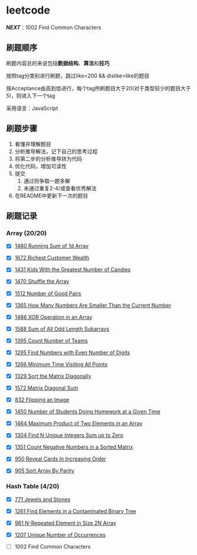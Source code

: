 # leetcode

***NEXT***：1002 Find Common Characters

## 刷题顺序

刷题内容总的来说包括**数据结构**、**算法**和**技巧**

按照tag分类别进行刷题，跳过like<200 && dislike>like的题目

按Acceptance由高到低进行，每个tag所刷题目大于20(对于类型较少的题目大于5)，则进入下一个tag

采用语言：JavaScript

## 刷题步骤

1. 看懂并理解题目
2. 分析推导解法，记下自己的思考过程
3. 将第二步的分析推导转为代码
4. 优化代码，增加可读性
5. 提交
   1. 通过则争取一题多解
   2. 未通过重复2-4/或查看优秀解法
6. 在README中更新下一次的题目

## 刷题记录

### Array (20/20)

- [x] [1480 Running Sum of 1d Array](https://github.com/daveyuuuu/leetcode/blob/master/Solutions/Array/1480%20Running%20Sum%20of%201d%20Array.md)

- [x] [1672 Richest Customer Wealth](https://github.com/daveyuuuu/leetcode/blob/master/Solutions/Array/1672%20Richest%20Customer%20Wealth.md)

- [x] [1431 Kids With the Greatest Number of Candies](https://github.com/daveyuuuu/leetcode/blob/master/Solutions/Array/1431%20Kids%20With%20the%20Greatest%20Number%20of%20Candies.md) 

- [x] [1470 Shuffle the Array](https://github.com/daveyuuuu/leetcode/blob/master/Solutions/Array/1470%20Shuffle%20the%20Array.md)

- [x] [1512 Number of Good Pairs](https://github.com/daveyuuuu/leetcode/blob/master/Solutions/Array/1512%20Number%20of%20Good%20Pairs.md)

- [x] [1365 How Many Numbers Are Smaller Than the Current Number](https://github.com/daveyuuuu/leetcode/blob/master/Solutions/Array/1365%20How%20Many%20Numbers%20Are%20Smaller%20Than%20the%20Current%20Number.md)

- [x] [1486 XOR Operation in an Array](https://github.com/daveyuuuu/leetcode/blob/master/Solutions/Array/1486%20XOR%20Operation%20in%20an%20Array.md)

- [x] [1588 Sum of All Odd Length Subarrays](https://github.com/daveyuuuu/leetcode/blob/master/Solutions/Array/1588%20Sum%20of%20All%20Odd%20Length%20Subarrays.md)

- [x] [1395 Count Number of Teams](https://github.com/daveyuuuu/leetcode/blob/master/Solutions/Array/1395%20Count%20Number%20of%20Teams.md)

- [x] [1295 Find Numbers with Even Number of Digits](https://github.com/daveyuuuu/leetcode/blob/master/Solutions/Array/1295%20Find%20Numbers%20with%20Even%20Number%20of%20Digits.md)

- [x] [1266 Minimum Time Visiting All Points](https://github.com/daveyuuuu/leetcode/blob/master/Solutions/Array/1266%20Minimum%20Time%20Visiting%20All%20Points.md)

- [x] [1329 Sort the Matrix Diagonally](https://github.com/daveyuuuu/leetcode/blob/master/Solutions/Array/1329%20Sort%20the%20Matrix%20Diagonally.md)

- [x] [1572 Matrix Diagonal Sum](https://github.com/daveyuuuu/leetcode/blob/master/Solutions/Array/1572%20Matrix%20Diagonal%20Sum.md)

- [x] [832 Flipping an Image](https://github.com/daveyuuuu/leetcode/blob/master/Solutions/Array/832%20Flipping%20an%20Image.md)

- [x] [1450 Number of Students Doing Homework at a Given Time](https://github.com/daveyuuuu/leetcode/blob/master/Solutions/Array/1450%20Number%20of%20Students%20Doing%20Homework%20at%20a%20Given%20Time.md)

- [x] [1464 Maximum Product of Two Elements in an Array](https://github.com/daveyuuuu/leetcode/blob/master/Solutions/Array/1464%20Maximum%20Product%20of%20Two%20Elements%20in%20an%20Array.md)

- [x] [1304 Find N Unique Integers Sum up to Zero](https://github.com/daveyuuuu/leetcode/blob/master/Solutions/Array/1304%20Find%20N%20Unique%20Integers%20Sum%20up%20to%20Zero.md)

- [x] [1351 Count Negative Numbers in a Sorted Matrix](https://github.com/daveyuuuu/leetcode/blob/master/Solutions/Array/1351%20Count%20Negative%20Numbers%20in%20a%20Sorted%20Matrix.md)

- [x] [950 Reveal Cards In Increasing Order](https://github.com/daveyuuuu/leetcode/blob/master/Solutions/Array/950%20Reveal%20Cards%20In%20Increasing%20Order.md)

- [x] [905 Sort Array By Parity](https://github.com/daveyuuuu/leetcode/blob/master/Solutions/Array/905%20Sort%20Array%20By%20Parity.md)

### Hash Table (4/20)

- [x] [771 Jewels and Stones](https://github.com/daveyuuuu/leetcode/blob/master/Solutions/Hash%20Table/771%20Jewels%20and%20Stones.md)

- [x] [1261 Find Elements in a Contaminated Binary Tree](https://github.com/daveyuuuu/leetcode/blob/master/Solutions/Hash%20Table/1261%20Find%20Elements%20in%20a%20Contaminated%20Binary%20Tree.md)

- [x] [961 N-Repeated Element in Size 2N Array](https://github.com/daveyuuuu/leetcode/blob/master/Solutions/Hash%20Table/961%20N-Repeated%20Element%20in%20Size%202N%20Array.md)

- [x] [1207 Unique Number of Occurrences](https://github.com/daveyuuuu/leetcode/blob/master/Solutions/Hash%20Table/1207%20Unique%20Number%20of%20Occurrences.md)

- [ ] 1002 Find Common Characters

